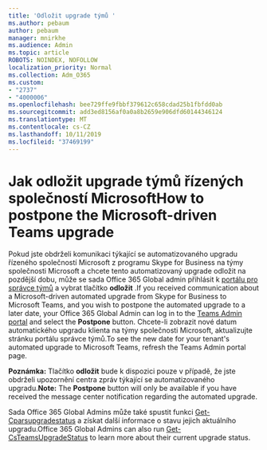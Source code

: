 ```yaml
---
title: 'Odložit upgrade týmů '
ms.author: pebaum
author: pebaum
manager: mnirkhe
ms.audience: Admin
ms.topic: article
ROBOTS: NOINDEX, NOFOLLOW
localization_priority: Normal
ms.collection: Adm_O365
ms.custom:
- "2737"
- "4000006"
ms.openlocfilehash: bee729ffe9fbbf379612c658cdad25b1fbfdd0ab
ms.sourcegitcommit: add3ed8156af0a0a8b2659e906dfd60144346124
ms.translationtype: MT
ms.contentlocale: cs-CZ
ms.lasthandoff: 10/11/2019
ms.locfileid: "37469199"
---
```

# <a name="how-to-postpone-the-microsoft-driven-teams-upgrade"></a><span data-ttu-id="241d9-102">Jak odložit upgrade týmů řízených společností Microsoft</span><span class="sxs-lookup"><span data-stu-id="241d9-102">How to postpone the Microsoft-driven Teams upgrade</span></span>

<span data-ttu-id="241d9-103">Pokud jste obdrželi komunikaci týkající se automatizovaného upgradu řízeného společností Microsoft z programu Skype for Business na týmy společnosti Microsoft a chcete tento automatizovaný upgrade odložit na pozdější dobu, může se sada Office 365 Global admin přihlásit k [portálu pro správce týmů](https://admin.teams.microsoft.com/dashboard) a vybrat tlačítko **odložit** .</span><span class="sxs-lookup"><span data-stu-id="241d9-103">If you received communication about a Microsoft-driven automated upgrade from Skype for Business to Microsoft Teams, and you wish to postpone the automated upgrade to a later date, your Office 365 Global Admin can log in to the [Teams Admin portal](https://admin.teams.microsoft.com/dashboard) and select the **Postpone** button.</span></span> <span data-ttu-id="241d9-104">Chcete-li zobrazit nové datum automatického upgradu klienta na týmy společnosti Microsoft, aktualizujte stránku portálu správce týmů.</span><span class="sxs-lookup"><span data-stu-id="241d9-104">To see the new date for your tenant's automated upgrade to Microsoft Teams, refresh the Teams Admin portal page.</span></span>

<span data-ttu-id="241d9-105">**Poznámka:** Tlačítko **odložit** bude k dispozici pouze v případě, že jste obdrželi upozornění centra zpráv týkající se automatizovaného upgradu.</span><span class="sxs-lookup"><span data-stu-id="241d9-105">**Note:** The **Postpone** button will only be available if you have received the message center notification regarding the automated upgrade.</span></span> 

<span data-ttu-id="241d9-106">Sada Office 365 Global Admins může také spustit funkci [Get-Cparsupgradestatus](https://docs.microsoft.com/en-us/powershell/module/skype/get-csteamsupgradestatus?view=skype-ps) a získat další informace o stavu jejich aktuálního upgradu.</span><span class="sxs-lookup"><span data-stu-id="241d9-106">Office 365 Global Admins can also run [Get-CsTeamsUpgradeStatus](https://docs.microsoft.com/en-us/powershell/module/skype/get-csteamsupgradestatus?view=skype-ps) to learn more about their current upgrade status.</span></span> 